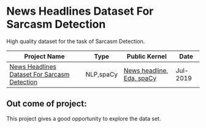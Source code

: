 # News Headlines Dataset For Sarcasm Detection
High quality dataset for the task of Sarcasm Detection.


| Project Name | Type  | Public Kernel | Date |
| ------ | ------ | ------ | ------ | 
| [News Headlines Dataset For Sarcasm Detection](https://www.kaggle.com/rmisra/news-headlines-dataset-for-sarcasm-detection) | NLP,spaCy | [News headline, Eda, spaCy](https://www.kaggle.com/sudhirnl7/news-headline-eda-spacy) | Jul-2019 |

## Out come of project:
This project gives a good opportunity to explore the data set.